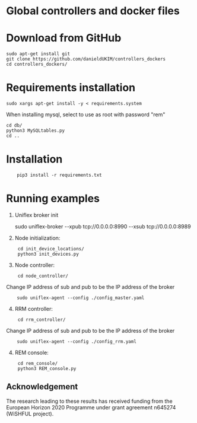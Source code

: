 Global controllers and docker files
============================

Download from GitHub
====================================

	sudo apt-get install git
	git clone https://github.com/danieldUKIM/controllers_dockers
	cd controllers_dockers/

Requirements installation
============

	sudo xargs apt-get install -y < requirements.system

When installing mysql, select to use as root with password "rem"

	cd db/
	python3 MySQLtables.py
	cd ..

Installation
============

        pip3 install -r requirements.txt


Running examples
================

1. Uniflex broker init
	
	sudo uniflex-broker --xpub tcp://0.0.0.0:8990 --xsub tcp://0.0.0.0:8989

2. Node initialization:

        cd init_device_locations/
        python3 init_devices.py

3. Node controller:

        cd node_controller/

Change IP address of sub and pub to be the IP address of the broker 

        sudo uniflex-agent --config ./config_master.yaml

4. RRM controller:

        cd rrm_controller/

Change IP address of sub and pub to be the IP address of the broker 

        sudo uniflex-agent --config ./config_rrm.yaml

4. REM console:

        cd rem_console/
        python3 REM_console.py

## Acknowledgement
The research leading to these results has received funding from the European
Horizon 2020 Programme under grant agreement n645274 (WiSHFUL project).
